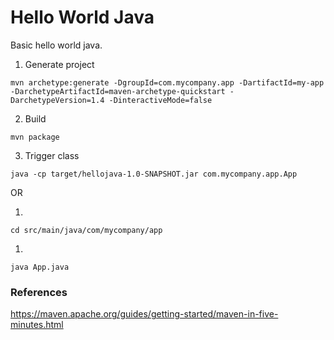 # Hello World Java

Basic hello world java.

1. Generate project

```
mvn archetype:generate -DgroupId=com.mycompany.app -DartifactId=my-app -DarchetypeArtifactId=maven-archetype-quickstart -DarchetypeVersion=1.4 -DinteractiveMode=false
```

2. Build

```
mvn package
```


3. Trigger class

```
java -cp target/hellojava-1.0-SNAPSHOT.jar com.mycompany.app.App
```

OR

1. 
```
cd src/main/java/com/mycompany/app
```
1.
```
java App.java
```

### References

https://maven.apache.org/guides/getting-started/maven-in-five-minutes.html


